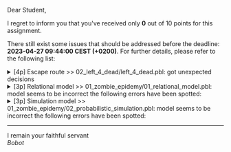 Dear Student,

I regret to inform you that you've received only **0** out of 10 points for this assignment.

There still exist some issues that should be addressed before the deadline: **2023-04-27 09:44:00 CEST (+0200)**. For further details, please refer to the following list:

<details><summary>[4p] Escape route &gt;&gt; 02_left_4_dead/left_4_dead.pbl: got unexpected decisions</summary>&nbsp;&nbsp;&nbsp;&nbsp;*decisions miss info on action go_gas_station<br>&nbsp;&nbsp;&nbsp;&nbsp;*decisions miss info on action go_near_car<br>&nbsp;&nbsp;&nbsp;&nbsp;*decisions miss info on action go_switch_car</details>
<details><summary>[3p] Relational model &gt;&gt; 01_zombie_epidemy/01_relational_model.pbl: model seems to be incorrect the following errors have been spotted:</summary>&nbsp;&nbsp;- given evidence: 01_zombie_epidemy/evidence.evi, got unexpected inference results:<br>&nbsp;&nbsp;&nbsp;&nbsp;*infected(3): 0.16586062, while 0.077932032 has been expected<br>&nbsp;&nbsp;&nbsp;&nbsp;*infected(5): 0.14782519, while 0.2321728 has been expected</details>
<details><summary>[3p] Simulation model &gt;&gt; 01_zombie_epidemy/02_probabilistic_simulation.pbl: model seems to be incorrect the following errors have been spotted:</summary>&nbsp;&nbsp;- given evidence: 01_zombie_epidemy/evidence.evi, got erronoeus output when trying to inference on files: 01_zombie_epidemy/02_probabilistic_simulation.pbl, 01_zombie_epidemy/02_query.que, 01_zombie_epidemy/evidence.evi:<br>UnknownClause: No clauses found for 'initially_infected/1'.</details>

-----------
I remain your faithful servant\
_Bobot_